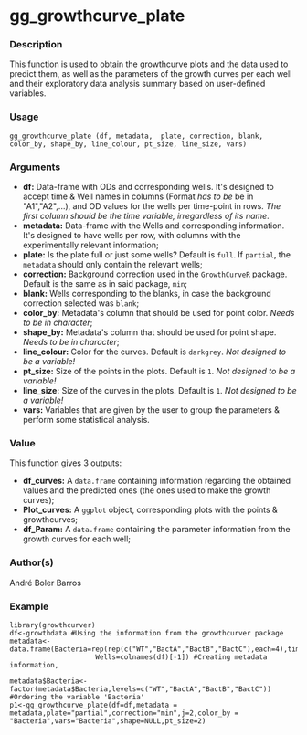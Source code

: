 # gg_growthcurve_plate

### Description
This function is used to obtain the growthcurve plots and the data used to predict them, as well as the parameters of the growth curves per each well and their exploratory data analysis summary based on user-defined variables.

### Usage
`gg_growthcurve_plate (df, metadata,  plate, correction, blank,  color_by, shape_by, line_colour, pt_size, line_size, vars)`  

### Arguments
- **df:** Data-frame with ODs and corresponding wells. It's designed to accept time & Well names in columns (Format *has to be* be in "A1","A2",...), and OD values for the wells per time-point in rows. *The first column should be the time variable, irregardless of its name*.
- **metadata:** Data-frame with the Wells and corresponding information. It's designed to have wells per row, with columns with the experimentally relevant information;
- **plate:** Is the plate full or just some wells? Default is `full`. If `partial`, the `metadata` should only contain the relevant wells;
- **correction:** Background correction used in the `GrowthCurveR` package. Default is the same as in said package, `min`;
- **blank:** Wells corresponding to the blanks, in case the background correction selected was `blank`;
- **color_by:** Metadata's column that should be used for point color. *Needs to be in character*;
- **shape_by:** Metadata's column that should be used for point shape. *Needs to be in character*;
- **line_colour:** Color for the curves. Default is `darkgrey`. *Not designed to be a variable!*
- **pt_size:** Size of the points in the plots. Default is `1`. *Not designed to be a variable!*
- **line_size:** Size of the curves in the plots. Default is `1`. *Not designed to be a variable!*
- **vars:** Variables that are given by the user to group the parameters & perform some statistical analysis. 

### Value
This function gives 3 outputs:
- **df_curves:** A `data.frame` containing information regarding the obtained values and the predicted ones (the ones used to make the growth curves);
- **Plot_curves:** A `ggplot` object, corresponding plots with the points & growthcurves;
- **df_Param:** A `data.frame` containing the parameter information from the growth curves for each well;

### Author(s)
André Boler Barros

### Example

```
library(growthcurver)
df<-growthdata #Using the information from the growthcurver package
metadata<-data.frame(Bacteria=rep(rep(c("WT","BactA","BactB","BactC"),each=4),times=6),
                     Wells=colnames(df)[-1]) #Creating metadata information, 

metadata$Bacteria<-factor(metadata$Bacteria,levels=c("WT","BactA","BactB","BactC")) #Ordering the variable 'Bacteria'
p1<-gg_growthcurve_plate(df=df,metadata = metadata,plate="partial",correction="min",j=2,color_by = "Bacteria",vars="Bacteria",shape=NULL,pt_size=2)
```
